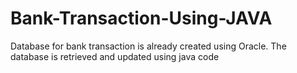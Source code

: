 # Bank-Transaction-Using-JAVA
Database for bank transaction is already created using Oracle. The database is retrieved and updated using java code
